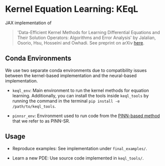 # Kernel Equation Learning: KEqL

JAX implementation of 

> 'Data-Efficient Kernel Methods for Learning 
Differential Equations and Their Solution Operators: 
Algorithms and Error Analysis' by Jalalian, Osorio, Hsu, Hosseini and Owhadi. See preprint on arXiv [here](https://arxiv.org/abs/2503.01036).



## Conda Environments

We use two separate conda environments due to compatibility issues between the kernel-based implementation and the neural-based implementation.

- `keql_env`: Main environment to run the kernel methods for equation learning. Additionally, you can install the tools inside `keql_tools` by running the command in the terminal `pip install -e /path/to/keql_tools`.

- `pinnsr_env`: Environment used to run code from the [PINN-based method](https://github.com/isds-neu/EQDiscovery) that we refer to as PINN-SR.


## Usage 

- Reproduce examples: See implementation under `final_examples/`.

- Learn a new PDE: Use source code implemented in `keql_tools/`.